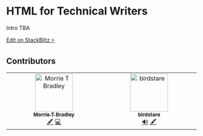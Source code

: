 # HTML for Technical Writers

Intro TBA

[Edit on StackBlitz ⚡️](https://stackblitz.com/edit/github-eytdrg?file=README.md)  

## Contributors

<!-- ALL-CONTRIBUTORS-LIST:START - Do not remove or modify this section -->
<!-- prettier-ignore-start -->
<!-- markdownlint-disable -->
<table>
  <tbody>
    <tr>
      <td align="center" valign="top" width="14.28%"><a href="http://linkedin.com/in/ctb116"><img src="https://avatars.githubusercontent.com/u/41807123?v=4?s=100" width="100px;" alt="Morrie T Bradley"/><br /><sub><b>Morrie T Bradley</b></sub></a><br /><a href="#content-mtb116" title="Content">🖋</a> <a href="#code-mtb116" title="Code">💻</a></td>
      <td align="center" valign="top" width="14.28%"><a href="https://github.com/birdstare"><img src="https://avatars.githubusercontent.com/u/10536484?v=4?s=100" width="100px;" alt="birdstare"/><br /><sub><b>birdstare</b></sub></a><br /><a href="#audio-birdstare" title="Audio">🔊</a> <a href="#content-birdstare" title="Content">🖋</a></td>
    </tr>
  </tbody>
</table>

<!-- markdownlint-restore -->
<!-- prettier-ignore-end -->

<!-- ALL-CONTRIBUTORS-LIST:END -->
